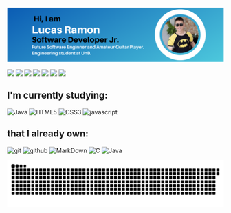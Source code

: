 <p align="center">
<img src="LucasRamonSoftwareEngineerProfile.png">
</p>

 <a href="https://www.youtube.com/channel/UCg97XrhNMzxuEYHyjBg0OHQ" target="_blank"><img src="https://img.shields.io/badge/-Youtube-%23EA4335?style=for-the-badge&logo=youtube&logoColor=white" target="_blank"></a>
  <a href="https://www.instagram.com/lramon2001/" target="_blank"><img src="https://img.shields.io/badge/-Instagram-%23E4405F?style=for-the-badge&logo=instagram&logoColor=white" target="_blank"></a>
   <a href="https://www.facebook.com/lucas.ramon.37669" target="_blank"><img src="https://img.shields.io/badge/Facebook-1877F2?style=for-the-badge&logo=facebook&logoColor=white" target="_blank"></a>
  <a href = "mailto: lucasoliveirainor3105@gmail.com"><img src="https://img.shields.io/badge/Gmail-D14836?style=for-the-badge&logo=gmail&logoColor=white" target="_blank"></a>
  <a href="https://www.linkedin.com/in/lucas-ramon-alves-de-oliveira/" target="_blank"><img src="https://img.shields.io/badge/-LinkedIn-%230077B5?style=for-the-badge&logo=linkedin&logoColor=white" target="_blank"></a> 
  <a href="https://t.me/lramon2001" target="_blank"><img src="https://img.shields.io/badge/Telegram-2CA5E0?style=for-the-badge&logo=telegram&logoColor=white" target="_blank"></a> 
 <a href="https://wa.me/5561995192828" target="_blank"><img src="https://img.shields.io/badge/WhatsApp-25D366?style=for-the-badge&logo=whatsapp&logoColor=white" target="_blank"></a>  
 


## I'm currently studying:
![Java](https://img.shields.io/badge/-java-grey?style=for-the-badge&logo=java&logoColor=white&labelColor=blue)
![HTML5](https://img.shields.io/badge/html%205-grey?style=for-the-badge&logo=html5&logoColor=white&labelColor=blue)
![CSS3](https://img.shields.io/badge/css%203-grey?style=for-the-badge&logo=css3&logoColor=white&labelColor=blue)
![javascript](https://img.shields.io/badge/-javascript-grey?style=for-the-badge&logo=javascript&logoColor=white&labelColor=blue)


## that I already own:
![git](https://img.shields.io/badge/-git-grey?style=for-the-badge&logo=git&logoColor=white&labelColor=blue)
![github](https://img.shields.io/badge/-github-grey?style=for-the-badge&logo=github&logoColor=white&labelColor=blue)
![MarkDown](https://img.shields.io/badge/-Markdown-grey?style=for-the-badge&logo=Markdown&logoColor=white&labelColor=blue)
![C](https://img.shields.io/badge/-C_Language-grey?style=for-the-badge&logo=c&logoColor=white&labelColor=blue)
![Java](https://img.shields.io/badge/-java-grey?style=for-the-badge&logo=java&logoColor=white&labelColor=blue)


![Snake animation](https://github.com/lramon2001/lramon2001/blob/output/github-contribution-grid-snake.svg)
</details>

 
